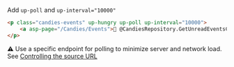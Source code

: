 
Add `up-poll` and  `up-interval="10000"`

```html
<p class="candies-events" up-hungry up-poll up-interval="10000">  
    <a asp-page="/Candies/Events">📨 @CandiesRepository.GetUnreadEventsCount() event(s)</a>  
</p>
```

⚠️ Use a specific endpoint for polling to minimize server and network load. See [Controlling the source URL](https://unpoly.com/up-poll#controlling-the-source-url) 